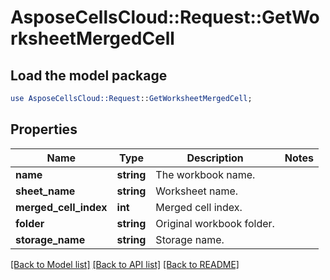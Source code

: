 # AsposeCellsCloud::Request::GetWorksheetMergedCell 

## Load the model package
```perl
use AsposeCellsCloud::Request::GetWorksheetMergedCell;
```

## Properties
Name | Type | Description | Notes
------------ | ------------- | ------------- | -------------
**name** | **string** | The workbook name. |
**sheet_name** | **string** | Worksheet name. |
**merged_cell_index** | **int** | Merged cell index. |
**folder** | **string** | Original workbook folder. |
**storage_name** | **string** | Storage name. |  

[[Back to Model list]](../README.md#documentation-for-requests) [[Back to API list]](../README.md#documentation-for-api-endpoints) [[Back to README]](../README.md)

